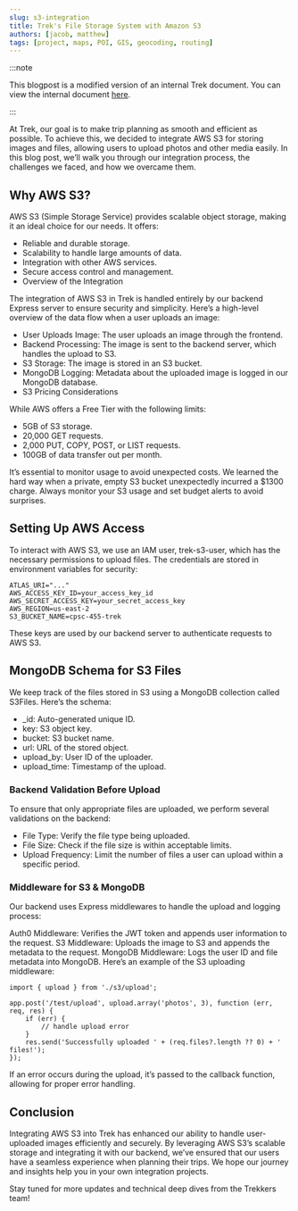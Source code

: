 ```yaml
---
slug: s3-integration
title: Trek's File Storage System with Amazon S3
authors: [jacob, matthew]
tags: [project, maps, POI, GIS, geocoding, routing]
---
```


:::note

This blogpost is a modified version of an internal Trek document. You can view the internal document
[here](/files/Trek-AWS-S3-Integration.pdf).

:::

At Trek, our goal is to make trip planning as smooth and efficient as possible. To achieve this, we decided to integrate AWS S3 for storing images and files, allowing users to upload photos and other media easily. In this blog post, we’ll walk you through our integration process, the challenges we faced, and how we overcame them.

## Why AWS S3?
AWS S3 (Simple Storage Service) provides scalable object storage, making it an ideal choice for our needs. It offers:

- Reliable and durable storage.
- Scalability to handle large amounts of data.
- Integration with other AWS services.
- Secure access control and management.
- Overview of the Integration

The integration of AWS S3 in Trek is handled entirely by our backend Express server to ensure security and simplicity. Here’s a high-level overview of the data flow when a user uploads an image:

- User Uploads Image: The user uploads an image through the frontend.
- Backend Processing: The image is sent to the backend server, which handles the upload to S3.
- S3 Storage: The image is stored in an S3 bucket.
- MongoDB Logging: Metadata about the uploaded image is logged in our MongoDB database.
- S3 Pricing Considerations

While AWS offers a Free Tier with the following limits:

- 5GB of S3 storage.
- 20,000 GET requests.
- 2,000 PUT, COPY, POST, or LIST requests.
- 100GB of data transfer out per month.

It’s essential to monitor usage to avoid unexpected costs. We learned the hard way when a private, empty S3 bucket unexpectedly incurred a $1300 charge. Always monitor your S3 usage and set budget alerts to avoid surprises.

## Setting Up AWS Access
To interact with AWS S3, we use an IAM user, trek-s3-user, which has the necessary permissions to upload files. The credentials are stored in environment variables for security:

```
ATLAS_URI="..."
AWS_ACCESS_KEY_ID=your_access_key_id
AWS_SECRET_ACCESS_KEY=your_secret_access_key
AWS_REGION=us-east-2
S3_BUCKET_NAME=cpsc-455-trek
```

These keys are used by our backend server to authenticate requests to AWS S3.


## MongoDB Schema for S3 Files
We keep track of the files stored in S3 using a MongoDB collection called S3Files. Here’s the schema:

- _id: Auto-generated unique ID.
- key: S3 object key.
- bucket: S3 bucket name.
- url: URL of the stored object.
- upload_by: User ID of the uploader.
- upload_time: Timestamp of the upload.

### Backend Validation Before Upload
To ensure that only appropriate files are uploaded, we perform several validations on the backend:

- File Type: Verify the file type being uploaded.
- File Size: Check if the file size is within acceptable limits.
- Upload Frequency: Limit the number of files a user can upload within a specific period.

### Middleware for S3 & MongoDB
Our backend uses Express middlewares to handle the upload and logging process:

Auth0 Middleware: Verifies the JWT token and appends user information to the request.
S3 Middleware: Uploads the image to S3 and appends the metadata to the request.
MongoDB Middleware: Logs the user ID and file metadata into MongoDB.
Here’s an example of the S3 uploading middleware:

```
import { upload } from './s3/upload';

app.post('/test/upload', upload.array('photos', 3), function (err, req, res) {
    if (err) {
        // handle upload error
    }
    res.send('Successfully uploaded ' + (req.files?.length ?? 0) + ' files!');
});
```

If an error occurs during the upload, it’s passed to the callback function, allowing for proper error handling.

## Conclusion

Integrating AWS S3 into Trek has enhanced our ability to handle user-uploaded images efficiently and securely. By leveraging AWS S3’s scalable storage and integrating it with our backend, we’ve ensured that our users have a seamless experience when planning their trips. We hope our journey and insights help you in your own integration projects.

Stay tuned for more updates and technical deep dives from the Trekkers team!
